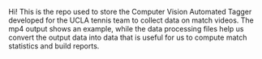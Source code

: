 Hi! This is the repo used to store the Computer Vision Automated Tagger developed for the UCLA tennis team to collect data on match videos. The mp4 output shows an example, while the data processing files help us convert the output data into data that is useful for us to compute match statistics and build reports.
